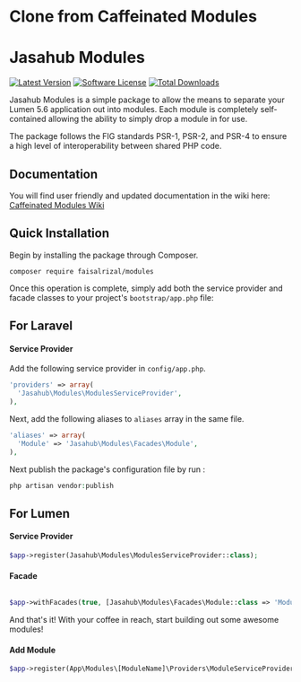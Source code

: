 Clone from Caffeinated Modules
===================

# Jasahub Modules
[![Latest Version](https://img.shields.io/github/release/faisalrizal/modules.svg?style=flat-square)](https://github.com/faisalrizal/modules/releases)
[![Software License](https://img.shields.io/badge/license-MIT-brightgreen.svg?style=flat-square)](LICENSE)
[![Total Downloads](https://img.shields.io/packagist/dt/faisalrizal/modules.svg?style=flat-square)](https://packagist.org/packages/faisalrizal/modules)

Jasahub Modules is a simple package to allow the means to separate your Lumen 5.6 application out into modules. Each module is completely self-contained allowing the ability to simply drop a module in for use.

The package follows the FIG standards PSR-1, PSR-2, and PSR-4 to ensure a high level of interoperability between shared PHP code.

## Documentation
You will find user friendly and updated documentation in the wiki here: [Caffeinated Modules Wiki](https://github.com/caffeinated/modules/wiki)

## Quick Installation
Begin by installing the package through Composer.

```
composer require faisalrizal/modules
```

Once this operation is complete, simply add both the service provider and facade classes to your project's `bootstrap/app.php` file:

## For Laravel

#### Service Provider

Add the following service provider in `config/app.php`.

```php
'providers' => array(
  'Jasahub\Modules\ModulesServiceProvider',
),
```
Next, add the following aliases to `aliases` array in the same file.

```php
'aliases' => array(
  'Module' => 'Jasahub\Modules\Facades\Module',
),
```
Next publish the package's configuration file by run :

```php
php artisan vendor:publish
```

## For Lumen

#### Service Provider

```php
$app->register(Jasahub\Modules\ModulesServiceProvider::class);
```

#### Facade

```php

$app->withFacades(true, [Jasahub\Modules\Facades\Module::class => 'Module']);
```

And that's it! With your coffee in reach, start building out some awesome modules!

#### Add Module 
```php
$app->register(App\Modules\[ModuleName]\Providers\ModuleServiceProvider::class);
```
